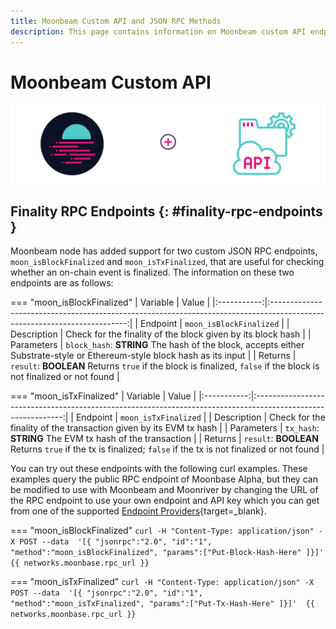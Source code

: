```yaml
---
title: Moonbeam Custom API and JSON RPC Methods
description: This page contains information on Moonbeam custom API endpoints and JSON RPC methods specific to Moonbeam.
---
```


# Moonbeam Custom API 

![Moonbeam Custom API](/images/builders/build/moonbeam-custom-api/moonbeam-custom-api-banner.png)

## Finality RPC Endpoints {: #finality-rpc-endpoints }

Moonbeam node has added support for two custom JSON RPC endpoints, `moon_isBlockFinalized` and `moon_isTxFinalized`, that are useful for checking whether an on-chain event is finalized. The information on these two endpoints are as follows:

=== "moon_isBlockFinalized"
    |  Variable   |                                                          Value                                                           |
    |:-----------:|:------------------------------------------------------------------------------------------------------------------------:|
    |  Endpoint   |                                                 `moon_isBlockFinalized`                                                  |
    | Description |                               Check for the finality of the block given by its block hash                                |
    | Parameters  | `block_hash`: **STRING** The hash of the block, accepts either Substrate-style or Ethereum-style block hash as its input |
    |   Returns   |    `result`: **BOOLEAN** Returns `true` if the block is finalized, `false` if the block is not finalized or not found    |

=== "moon_isTxFinalized"
    |  Variable   |                                                    Value                                                     |
    |:-----------:|:------------------------------------------------------------------------------------------------------------:|
    |  Endpoint   |                                             `moon_isTxFinalized`                                             |
    | Description |                      Check for the finality of the transaction given by its EVM tx hash                      |
    | Parameters  |                           `tx_hash`: **STRING** The EVM tx hash of the transaction                           |
    |   Returns   | `result`: **BOOLEAN** Returns `true` if the tx is finalized; `false` if the tx is not finalized or not found |

You can try out these endpoints with the following curl examples. These examples query the public RPC endpoint of Moonbase Alpha, but they can be modified to use with Moonbeam and Moonriver by changing the URL of the RPC endpoint to use your own endpoint and API key which you can get from one of the supported [Endpoint Providers](/builders/get-started/endpoints/){target=_blank}.

=== "moon_isBlockFinalized"
    ```
    curl -H "Content-Type: application/json" -X POST --data 
        '[{
            "jsonrpc":"2.0",
            "id":"1",
            "method":"moon_isBlockFinalized",
            "params":["Put-Block-Hash-Here"
        ]}]' 
        {{ networks.moonbase.rpc_url }}
    ```

=== "moon_isTxFinalized"
    ```
    curl -H "Content-Type: application/json" -X POST --data 
        '[{
            "jsonrpc":"2.0",
            "id":"1",
            "method":"moon_isTxFinalized",
            "params":["Put-Tx-Hash-Here"
        ]}]' 
        {{ networks.moonbase.rpc_url }}
    ```

